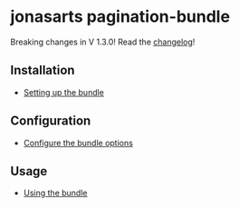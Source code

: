 jonasarts pagination-bundle
===========================

Breaking changes in V 1.3.0! Read the [changelog](changes.md)!

Installation
------------

* [Setting up the bundle](01-install.md)

Configuration
-------------

* [Configure the bundle options](02-configuration.md)

Usage
-----

* [Using the bundle](03-basic-usage.md)